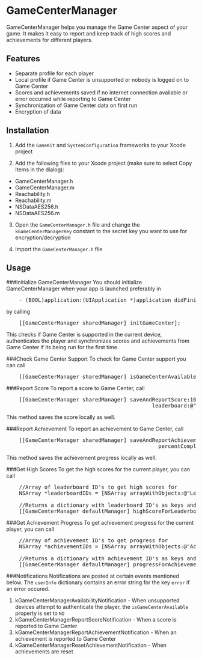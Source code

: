 GameCenterManager
=========================

GameCenterManager helps you manage the Game Center aspect of your game. It makes it easy to report and keep track of high scores and achievements for different players.

Features
--------

- Separate profile for each player
- Local profile if Game Center is unsupported or nobody is logged on to Game Center
- Scores and achievements saved if no internet connection available or error occurred while reporting to Game Center
- Synchronization of Game Center data on first run
- Encryption of data

Installation
------------

1. Add the `GameKit` and `SystemConfiguration` frameworks to your Xcode project

2. Add the following files to your Xcode project (make sure to select Copy Items in the dialog):
 - GameCenterManager.h  
 - GameCenterManager.m
 - Reachability.h
 - Reachability.m
 - NSDataAES256.h
 - NSDataAES256.m

3. Open the `GameCenterManager.h` file and change the `kGameCenterManagerKey` constant to the secret key you want to use for encryption/decryption

4. Import the `GameCenterManager.h` file

Usage
-----

###Initialize GameCenterManager
You should initialize GameCenterManager when your app is launched preferably in

<pre>
    - (BOOL)application:(UIApplication *)application didFinishLaunchingWithOptions:(NSDictionary *)launchOptions 
</pre>

by calling

<pre>
    [[GameCenterManager sharedManager] initGameCenter];
</pre>

This checks if Game Center is supported in the current device, authenticates the player and synchronizes scores and achievements from Game Center if its being run for the first time.

###Check Game Center Support
To check for Game Center support you can call

<pre>
    [[GameCenterManager sharedManager] isGameCenterAvailable];
</pre>


###Report Score
To report a score to Game Center, call

<pre>
    [[GameCenterManager sharedManager] saveAndReportScore:1000
                                              leaderboard:@"HighScores"];
</pre>

This method saves the score locally as well.

###Report Achievement
To report an achievement to Game Center, call

<pre>
    [[GameCenterManager sharedManager] saveAndReportAchievement:@"1000Points"
                                                percentComplete:50];
</pre>

This method saves the achievement progress locally as well.

###Get High Scores
To get the high scores for the current player, you can call

<pre>
    //Array of leaderboard ID's to get high scores for
    NSArray *leaderboardIDs = [NSArray arrayWithObjects:@"Leaderboard1", @"Leaderboard2", nil];

    //Returns a dictionary with leaderboard ID's as keys and high scores as values
    [[GameCenterManager defaultManager] highScoreForLeaderboards:leaderboardIDs];
</pre>

###Get Achievement Progress
To get achievement progress for the current player, you can call

<pre>
    //Array of achievement ID's to get progress for
    NSArray *achievementIDs = [NSArray arrayWithObjects:@"Achievement1", @"Achievement2", nil];

    //Returns a dictionary with achievement ID's as keys and progress as values
    [[GameCenterManager defaultManager] progressForAchievements:achievementIDs];
</pre>

###Notifications
Notifications are posted at certain events mentioned below. The `userInfo` dictionary contains an error string for the key `error` if an error occured.

1. kGameCenterManagerAvailabilityNotification - When unsupported devices attempt to authenticate the player, the `isGameCenterAvailable` property is set to `NO`
2. kGameCenterManagerReportScoreNotification - When a score is reported to Game Center
3. kGameCenterManagerReportAchievementNotification - When an achievement is reported to Game Center
4. kGameCenterManagerResetAchievementNotification - When achievements are reset